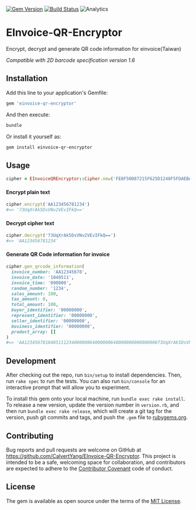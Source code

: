 [![Gem Version](https://badge.fury.io/rb/einvoice-qr-encryptor.svg)](http://badge.fury.io/rb/einvoice-qr-encryptor)
[![Build Status](https://travis-ci.org/CalvertYang/EInvoice-QR-Encryptor.svg?branch=master)](https://travis-ci.org/CalvertYang/EInvoice-QR-Encryptor)
![Analytics](https://ga-beacon.appspot.com/UA-44933497-3/CalvertYang/EInvoice-QR-Encryptor?pixel)
# EInvoice-QR-Encryptor

Encrypt, decrypt and generate QR code information for einvoice(Taiwan)

_Compatible with 2D barcode specification version 1.6_

## Installation

Add this line to your application's Gemfile:

```ruby
gem 'einvoice-qr-encryptor'
```

And then execute:

```bash
bundle
```

Or install it yourself as:

```bash
gem install einvoice-qr-encryptor
```

## Usage

```ruby
cipher = EInvoiceQREncryptor::Cipher.new('FE0F50D87215F625D1248F5FDAEBA37F')
```

#### Encrypt plain text

```ruby
cipher.encrypt('AA123456781234')
#=> '73UqXrAk5DsVNv2VEvIFkQ=='
```

#### Decrypt cipher text

```ruby
cipher.decrypt('73UqXrAk5DsVNv2VEvIFkQ==')
#=> 'AA123456781234'
```

#### Generate QR Code information for invoice

```ruby
cipher.gen_qrcode_information(
  invoice_number: 'AA12345678',
  invoice_date: '1040511',
  invoice_time: '090000',
  random_number: '1234',
  sales_amount: 100,
  tax_amount: 0,
  total_amount: 100,
  buyer_identifier: '00000000',
  represent_identifier: '00000000',
  seller_identifier: '00000000',
  business_identifier: '00000000',
  product_array: []
)
#=> 'AA12345678104051112340000006400000064000000000000000073UqXrAk5DsVNv2VEvIFkQ=='
```

## Development

After checking out the repo, run `bin/setup` to install dependencies. Then, run `rake spec` to run the tests. You can also run `bin/console` for an interactive prompt that will allow you to experiment.

To install this gem onto your local machine, run `bundle exec rake install`. To release a new version, update the version number in `version.rb`, and then run `bundle exec rake release`, which will create a git tag for the version, push git commits and tags, and push the `.gem` file to [rubygems.org](https://rubygems.org).

## Contributing

Bug reports and pull requests are welcome on GitHub at https://github.com/CalvertYang/EInvoice-QR-Encryptor. This project is intended to be a safe, welcoming space for collaboration, and contributors are expected to adhere to the [Contributor Covenant](http://contributor-covenant.org) code of conduct.


## License

The gem is available as open source under the terms of the [MIT License](http://opensource.org/licenses/MIT).
